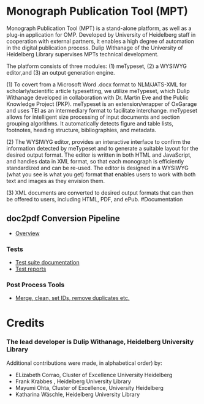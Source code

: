 # Monograph Publication  Tool (MPT)

Monograph Publication Tool (MPT) is a stand-alone platform, as well as a plug-in application for OMP. Developed by University of Heidelberg staff in cooperation with external partners, it enables a high degree of automation in the digital publication process. Dulip Withanage of the University of Heidelberg Library supervises MPTs technical development.

The platform consists of three modules: (1) meTypeset, (2) a WYSIWYG editor,and (3) an output generation engine.


(1) To covert from a Microsoft Word .docx format to NLM/JATS-XML for scholarly/scientific article typesetting, we utilize meTypeset, which Dulip Withanage developed in collaboration with Dr. Martin Eve and the Public Knowledge Project (PKP). meTypeset is an extension/wrapper of OxGarage and uses TEI as an intermediary format to facilitate interchange. meTypeset allows for intelligent size processing of input documents and section grouping algorithms. It automatically detects figure and table lists, footnotes, heading structure, bibliographies, and metadata.

 (2)  The WYSIWYG editor, provides an interactive interface to confirm the information detected by meTypeset and to generate a suitable layout for the desired output format. The editor is written in both HTML and JavaScript, and handles data in XML format, so that each monograph is efficiently standardized and can be re-used. The editor is designed in a WYSIWYG (what you see is what you get) format that enables users to work with both text and images as they envision them.

(3) XML documents are converted to desired output formats that can then be offered to users, including HTML, PDF, and ePub.
#Documentation
## doc2pdf Conversion Pipeline

* [Overview](https://github.com/withanage/mpt/wiki/doc2pdf:-Overview)

### Tests
* [Test suite documentation](https://github.com/withanage/mpt/wiki/doc2pdf:-Test-Suite)
* [Test reports](https://github.com/withanage/mpt/wiki/doc2pdf:-Tests)

### Post Process Tools
 * [Merge, clean, set IDs, remove duplicates etc.](https://github.com/withanage/mpt/wiki/xmlToxml:-post-Process)

# Credits

### The lead developer is Dulip Withanage,  Heidelberg  University Library

  Additional contributions were made, in alphabetical order) by:

* ELizabeth Corrao, Cluster of Excellence University Heidelberg
* Frank Krabbes , Heidelberg  University Library 
* Mayumi Ohta, Cluster of Excellence,  University Heidelberg
* Katharina Wäschle, Heidelberg  University Library 

